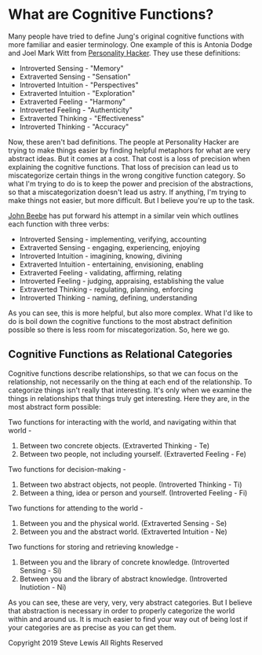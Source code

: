 # What are Cognitive Functions?

Many people have tried to define Jung's original cognitive functions with more familiar and easier terminology. One example of this is Antonia Dodge and Joel Mark Witt from [Personality Hacker](https://personalityhacker.com/nicknames-for-8-jungian-cognitive-functions/). They use these definitions:

* Introverted Sensing - "Memory"
* Extraverted Sensing - "Sensation"
* Introverted Intuition - "Perspectives"
* Extraverted Intuition - "Exploration"
* Extraverted Feeling - "Harmony"
* Introverted Feeling - "Authenticity"
* Extraverted Thinking - "Effectiveness"
* Introverted Thinking - "Accuracy"

Now, these aren't bad definitions. The people at Personality Hacker are trying to make things easier by finding helpful metaphors for what are very abstract ideas. But it comes at a cost. That cost is a loss of precision when explaining the cognitive functions. That loss of precision can lead us to miscategorize certain things in the wrong congitive function category. So what I'm trying to do is to keep the power and precision of the abstractions, so that a miscategorization doesn't lead us astry. If anything, I'm trying to make things not easier, but more difficult. But I believe you're up to the task.

[John Beebe](https://www.amazon.com/Energies-Patterns-Psychological-Type-Beebe/dp/1138922285) has put forward his attempt in a similar vein which outlines each function with three verbs:

* Introverted Sensing - implementing, verifying, accounting
* Extraverted Sensing - engaging, experiencing, enjoying
* Introverted Intuition - imagining, knowing, divining
* Extraverted Intuition - entertaining, envisioning, enabling
* Extraverted Feeling - validating, affirming, relating
* Introverted Feeling - judging, appraising, establishing the value
* Extraverted Thinking - regulating, planning, enforcing
* Introverted Thinking - naming, defining, understanding

As you can see, this is more helpful, but also more complex. What I'd like to do is boil down the cognitive functions to the most abstract definition possible so there is less room for miscategorization. So, here we go.

## Cognitive Functions as Relational Categories

Cognitive functions describe relationships, so that we can focus on the relationship, not necessarily on the thing at each end of the relationship. To categorize things isn't really that interesting. It's only when we examine the things in relationships that things truly get interesting. Here they are, in the most abstract form possible:

Two functions for interacting with the world, and navigating within that world -

1. Between two concrete objects. (Extraverted Thinking - Te)
1. Between two people, not including yourself. (Extraverted Feeling - Fe)

Two functions for decision-making -

1. Between two abstract objects, not people. (Introverted Thinking - Ti)
1. Between a thing, idea or person and yourself. (Introverted Feeling - Fi)

Two functions for attending to the world -

1. Between you and the physical world. (Extraverted Sensing - Se)
1. Between you and the abstract world. (Extraverted Intuition - Ne)

Two functions for storing and retrieving knowledge -

1. Between you and the library of concrete knowledge. (Introverted Sensing - Si)
1. Between you and the library of abstract knowledge. (Introverted Inutiotion - Ni)

As you can see, these are very, very, very abstract categories. But I believe that abstraction is necessary in order to properly categorize the world within and around us. It is much easier to find your way out of being lost if your categories are as precise as you can get them.


<!--
### Cognitive Functions as a Higher-Order Logic

As you can see, these are very, very, very abstract categories. They get their power from being abstract. I've really tried to boil away any unnecessary part to get to the essence and power of cognitive functions, so that we can apply them to the field of software development. For now, the definitions above are too abstract to understand without several examples, so let me describe in terms of pathfinding, since that, ultimately, is why we're here:

1. Introverted Intuition (Ni) - old abstract paths (abstractions/patterns)
1. Introverted Sensing (Si) - old concrete paths (artifacts)
1. Extraverted Intuition (Ne) - new abstract paths (path generation)
1. Extraverted Sensing (Se) - new concrete paths (facts/events)

1. Introverted Thinking (Ti) - choosing paths based on logic
1. Introverted Feeling (Fi) - choosing paths based on value
1. Extraverted Thinking (Te) - choosing paths based on practicality
1. Extraverted Feeling (Fe) - choosing paths based on collaboration

Again, these are not definitions for the cognitive functions themselves. But they act as a representative sample of aspects we find within a software project that puts a little more meat on the bones of the actual definitions.


## Pathfinding and Tradeoffs

Okay, so what? How do these categories help us choose a path? There are two primary problems when choosing a path. First, you can choose a path and not be flexible enough to change it. Second, you can bounce around between paths so often you don't actually get anywhere. You need something to let you know which path you have chosen, and which path you've not chosen. These categories can tell you those things because also have relationships between each other, such that they define a set of tradeoffs that we don't always notice:

There are several kinds of tradeoffs we can encounter. We should be aware about them and notice what we may be giving up when we depend on one function too much, to the detriment of our projects.

1. Ti/Fi - Systematic/Experiential
1. Ti/Fe - Logical/Communal
1. Te/Fi - Practical/Moral
1. Te/Ti - Particular/Universal
1. Fe/Fi - Individual/Communal
1. Fe/Te - Communal/Practical

There are two other axes that have to do with the data that we deal with:

1. Ni/Si - Abstract knowledge/concrete knowledge
1. Ne/Se - Abstract world/concrete world
1. Ni/Se - Abstract knowledge/concrete world
1. Ne/Si - Abstract world/concrete knowledge

These tradeoffs, when made conscious and explicit, help us to figure out which path we've chosen by our decisions, and which kinds of things we have prioritized.


-->



Copyright 2019 Steve Lewis All Rights Reserved
